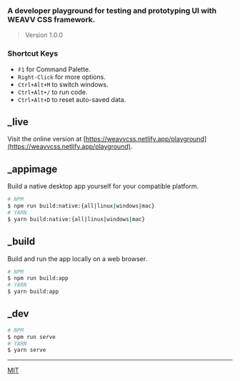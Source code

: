 

### A developer playground for testing and prototyping UI with WEAVV CSS framework.

> Version 1.0.0

### **Shortcut Keys**

- `F1` for Command Palette.
- `Right-Click` for more options.
- `Ctrl+Alt+M` to switch windows.
- `Ctrl+Alt+/` to run code.
- `Ctrl+Alt+D` to reset auto-saved data.

## _live

Visit the online version at [https://weavvcss.netlify.app/playground](https://weavvcss.netlify.app/playground).

## _appimage

Build a native desktop app yourself for your compatible platform.

```bash
# NPM
$ npm run build:native:{all|linux|windows|mac}
# YARN
$ yarn build:native:{all|linux|windows|mac}
```

## _build

Build and run the app locally on a web browser.

```bash
# NPM
$ npm run build:app
# YARN
$ yarn build:app
```

## _dev

```bash
# NPM
$ npm run serve
# YARN
$ yarn serve
```

---

[MIT](https://github.com/weavv/playground/blob/master/LICENSE)


